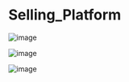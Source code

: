# Selling_Platform

![image](https://github.com/shivesh41kr/Selling_Platform/assets/87690329/4f762b8a-1d00-4e67-8461-4df7d82e360f)

![image](https://github.com/shivesh41kr/Selling_Platform/assets/87690329/f583f50d-d846-4654-929a-9911bc996e4b)

![image](https://github.com/shivesh41kr/Selling_Platform/assets/87690329/aa506748-3d19-4e36-a0ba-7365fa808563)


